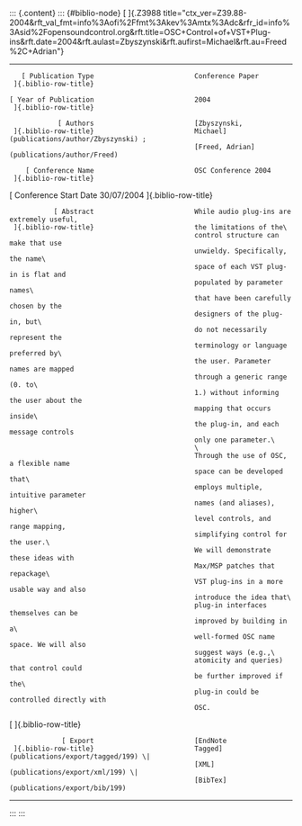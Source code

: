 ::: {.content}
::: {#biblio-node}
[ ]{.Z3988
title="ctx_ver=Z39.88-2004&rft_val_fmt=info%3Aofi%2Ffmt%3Akev%3Amtx%3Adc&rfr_id=info%3Asid%2Fopensoundcontrol.org&rft.title=OSC+Control+of+VST+Plug-ins&rft.date=2004&rft.aulast=Zbyszynski&rft.aufirst=Michael&rft.au=Freed%2C+Adrian"}

  ----------------------- ----------------------- ------------------------------------------
       [ Publication Type                         Conference Paper
     ]{.biblio-row-title}                         

    [ Year of Publication                         2004
     ]{.biblio-row-title}                         

                [ Authors                         [Zbyszynski,
     ]{.biblio-row-title}                         Michael](publications/author/Zbyszynski) ;
                                                  [Freed, Adrian](publications/author/Freed)

        [ Conference Name                         OSC Conference 2004
     ]{.biblio-row-title}                         

  [ Conference Start Date                         30/07/2004
     ]{.biblio-row-title}                         

               [ Abstract                         While audio plug-ins are extremely useful,
     ]{.biblio-row-title}                         the limitations of the\
                                                  control structure can make that use
                                                  unwieldy. Specifically, the name\
                                                  space of each VST plug-in is flat and
                                                  populated by parameter names\
                                                  that have been carefully chosen by the
                                                  designers of the plug-in, but\
                                                  do not necessarily represent the
                                                  terminology or language preferred by\
                                                  the user. Parameter names are mapped
                                                  through a generic range (0. to\
                                                  1.) without informing the user about the
                                                  mapping that occurs inside\
                                                  the plug-in, and each message controls
                                                  only one parameter.\
                                                  \
                                                  Through the use of OSC, a flexible name
                                                  space can be developed that\
                                                  employs multiple, intuitive parameter
                                                  names (and aliases), higher\
                                                  level controls, and range mapping,
                                                  simplifying control for the user.\
                                                  We will demonstrate these ideas with
                                                  Max/MSP patches that repackage\
                                                  VST plug-ins in a more usable way and also
                                                  introduce the idea that\
                                                  plug-in interfaces themselves can be
                                                  improved by building in a\
                                                  well-formed OSC name space. We will also
                                                  suggest ways (e.g.,\
                                                  atomicity and queries) that control could
                                                  be further improved if the\
                                                  plug-in could be controlled directly with
                                                  OSC.

   [ ]{.biblio-row-title}                         

                 [ Export                         [EndNote
     ]{.biblio-row-title}                         Tagged](publications/export/tagged/199) \|
                                                  [XML](publications/export/xml/199) \|
                                                  [BibTex](publications/export/bib/199)
  ----------------------- ----------------------- ------------------------------------------
:::
:::
